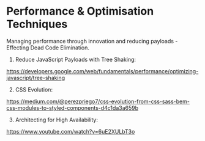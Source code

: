 # Performance & Optimisation Techniques 

Managing performance through innovation and reducing payloads -  Effecting Dead Code Elimination.

1. Reduce JavaScript Payloads with Tree Shaking:

https://developers.google.com/web/fundamentals/performance/optimizing-javascript/tree-shaking 

2. CSS Evolution:

https://medium.com/@perezpriego7/css-evolution-from-css-sass-bem-css-modules-to-styled-components-d4c1da3a659b 

3. Architecting for High Availability:

https://www.youtube.com/watch?v=6uE2XULbT3o
